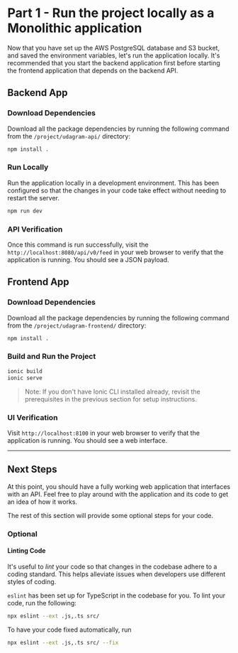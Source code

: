 # Part 1 - Run the project locally as a Monolithic application

Now that you have set up the AWS PostgreSQL database and S3 bucket, and saved the
environment variables, let's run the application locally.  It's recommended that
you start the backend application first before starting the frontend application
that depends on the backend API.

## Backend App

### Download Dependencies

Download all the package dependencies by running the following command from the
`/project/udagram-api/` directory:

```bash
npm install .
```

### Run Locally

Run the application locally in a development environment. This has been configured
so that the changes in your code take effect without needing to restart the server.

```bash
npm run dev
```

### API Verification

Once this command is run successfully, visit the `http://localhost:8080/api/v0/feed`
in your web browser to verify that the application is running. You should see a JSON
payload.

## Frontend App

### Download Dependencies

Download all the package dependencies by running the following command from the
`/project/udagram-frontend/` directory:

```bash
npm install .
```

### Build and Run the Project

```bash
ionic build
ionic serve
```

> Note: If you don't have Ionic CLI installed already, revisit the prerequisites
> in the previous section for setup instructions.

### UI Verification

Visit `http://localhost:8100` in your web browser to verify that the application
is running. You should see a web interface.

___

## Next Steps

At this point, you should have a fully working web application that interfaces with
an API. Feel free to play around with the application and its code to get an idea
of how it works.

The rest of this section will provide some optional steps for your code.

### Optional

#### Linting Code

It's useful to _lint_ your code so that changes in the codebase adhere to a coding
standard. This helps alleviate issues when developers use different styles of coding.

`eslint` has been set up for TypeScript in the codebase for you. To lint your code,
run the following:

```bash
npx eslint --ext .js,.ts src/
```

To have your code fixed automatically, run

```bash
npx eslint --ext .js,.ts src/ --fix
```
